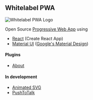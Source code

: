 
## Whitelabel PWA

![Whitelabel PWA Logo](https://whitelabel-pwa.web.app/png/apple-touch/apple-touch-icon-180x180.png)

Open Source [Progressive Web App](https://en.wikipedia.org/wiki/Progressive_web_application) using

- [React](https://reactjs.org/) (Create React App)
- [Material UI](https://material-ui.com/) ([Google's Material Design](https://material.io/design/))

#### Plugins

- [About](./src/plugins/)

#### In development

- [Animated SVG](https://animated-svg.web.app/)
- [PushToTalk](https://push-to-talk.app)